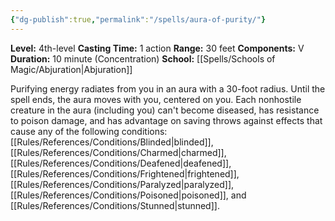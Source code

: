 ```yaml
---
{"dg-publish":true,"permalink":"/spells/aura-of-purity/"}
---
```


**Level:** 4th-level
**Casting Time:** 1 action
**Range:** 30 feet
**Components:** V
**Duration:** 10 minute (Concentration)
**School:** [[Spells/Schools of Magic/Abjuration\|Abjuration]]

Purifying energy radiates from you in an aura with a 30-foot radius. Until the spell ends, the aura moves with you, centered on you. Each nonhostile creature in the aura (including you) can't become diseased, has resistance to poison damage, and has advantage on saving throws against effects that cause any of the following conditions: [[Rules/References/Conditions/Blinded\|blinded]], [[Rules/References/Conditions/Charmed\|charmed]], [[Rules/References/Conditions/Deafened\|deafened]], [[Rules/References/Conditions/Frightened\|frightened]], [[Rules/References/Conditions/Paralyzed\|paralyzed]], [[Rules/References/Conditions/Poisoned\|poisoned]], and [[Rules/References/Conditions/Stunned\|stunned]].